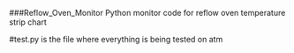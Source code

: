 ###Reflow_Oven_Monitor
Python monitor code for reflow oven temperature strip chart


#test.py is the file where everything is being tested on atm
